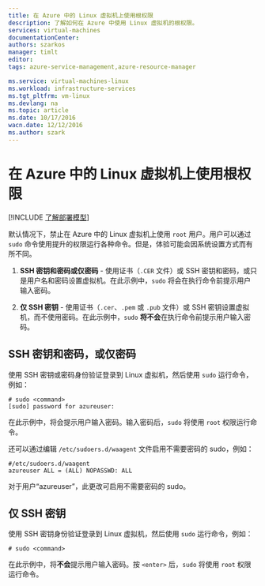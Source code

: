 ```yaml
---
title: 在 Azure 中的 Linux 虚拟机上使用根权限
description: 了解如何在 Azure 中使用 Linux 虚拟机的根权限。
services: virtual-machines
documentationCenter: 
authors: szarkos
manager: timlt
editor: 
tags: azure-service-management,azure-resource-manager

ms.service: virtual-machines-linux
ms.workload: infrastructure-services
ms.tgt_pltfrm: vm-linux
ms.devlang: na
ms.topic: article
ms.date: 10/17/2016
wacn.date: 12/12/2016
ms.author: szark
---
```


# 在 Azure 中的 Linux 虚拟机上使用根权限

[!INCLUDE [了解部署模型](../../includes/learn-about-deployment-models-both-include.md)]

默认情况下，禁止在 Azure 中的 Linux 虚拟机上使用 `root` 用户。用户可以通过 `sudo` 命令使用提升的权限运行各种命令。但是，体验可能会因系统设置方式而有所不同。

1. **SSH 密钥和密码或仅密码** - 使用证书（`.CER` 文件）或 SSH 密钥和密码，或只是用户名和密码设置虚拟机。在此示例中，`sudo` 将会在执行命令前提示用户输入密码。

2. **仅 SSH 密钥** - 使用证书（`.cer`、`.pem` 或 `.pub` 文件）或 SSH 密钥设置虚拟机，而不使用密码。在此示例中，`sudo` **将不会**在执行命令前提示用户输入密码。

## SSH 密钥和密码，或仅密码

使用 SSH 密钥或密码身份验证登录到 Linux 虚拟机，然后使用 `sudo` 运行命令，例如：

    # sudo <command>
    [sudo] password for azureuser:

在此示例中，将会提示用户输入密码。输入密码后，`sudo` 将使用 `root` 权限运行命令。

还可以通过编辑 `/etc/sudoers.d/waagent` 文件启用不需要密码的 sudo，例如：

    #/etc/sudoers.d/waagent
    azureuser ALL = (ALL) NOPASSWD: ALL

对于用户“azureuser”，此更改可启用不需要密码的 sudo。

## 仅 SSH 密钥

使用 SSH 密钥身份验证登录到 Linux 虚拟机，然后使用 `sudo` 运行命令，例如：

    # sudo <command>

在此示例中，将**不会**提示用户输入密码。按 `<enter>` 后，`sudo` 将使用 `root` 权限运行命令。

<!---HONumber=Mooncake_Quality_Review_1118_2016-->
